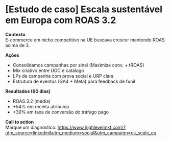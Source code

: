 # [Estudo de caso] Escala sustentável em Europa com ROAS 3.2

**Contexto**  
E-commerce em nicho competitivo na UE buscava crescer mantendo ROAS acima de 3.

**Ações**  
- Consolidamos campanhas por sinal (Maximize conv. + tROAS)  
- Mix criativo entre UGC e catálogo  
- LPs de campanha com prova social e URP clara  
- Estrutura de eventos (GA4 + Meta) para feedback de funil

**Resultados (60 dias)**  
- ROAS 3.2 (média)
- +54% em receita atribuída
- +39% em taxa de conversão do tráfego pago

**Call to action**  
Marque um diagnóstico: https://www.highlevelmkt.com/?utm_source=linkedin&utm_medium=social&utm_campaign=cs_scale_eu